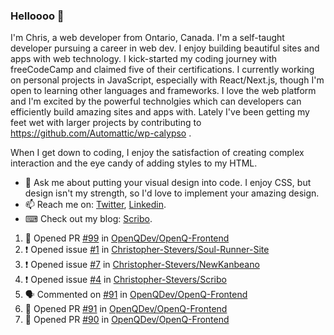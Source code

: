 ### Helloooo 👋

I'm Chris, a web developer from Ontario, Canada. I'm a self-taught developer pursuing a career in web dev. I enjoy building beautiful sites and apps with web technology.
I kick-started my coding journey with freeCodeCamp and claimed five of their certifications.  I currently working on personal projects in JavaScript, especially with React/Next.js, though I'm open to learning other languages and frameworks. I love the web platform and I'm excited by the powerful technolgies which can developers can efficiently build amazing sites and apps with. Lately I've been getting my feet wet with larger projects by contributing to https://github.com/Automattic/wp-calypso .

When I get down to coding, I enjoy the satisfaction of creating complex interaction and the eye candy of adding styles to my HTML. 

- 💬 Ask me about putting your visual design into code. I enjoy CSS, but design isn't my strength, so I'd love to implement your amazing design.
- 📫 Reach me on: [Twitter](https://twitter.com/Christo28120856), [Linkedin](https://www.linkedin.com/in/christopher-stevers-07b9a5204/).
- ⌨ Check out my blog: [Scribo](https://christopherstevers.cf).
<!--
**Christopher-Stevers/Christopher-Stevers** is a ✨ _special_ ✨ repository because its `README.md` (this file) appears on your GitHub profile.

Here are some ideas to get you started:

- 🔭 I’m currently working on ...
- 🌱 I’m currently learning ...
- 👯 I’m looking to collaborate on ...
- 🤔 I’m looking for help with ...
- 😄 Pronouns: ...
- ⚡ Fun fact: ...
-->

<!--START_SECTION:activity-->
1. 💪 Opened PR [#99](https://github.com/OpenQDev/OpenQ-Frontend/pull/99) in [OpenQDev/OpenQ-Frontend](https://github.com/OpenQDev/OpenQ-Frontend)
2. ❗️ Opened issue [#1](https://github.com/Christopher-Stevers/Soul-Runner-Site/issues/1) in [Christopher-Stevers/Soul-Runner-Site](https://github.com/Christopher-Stevers/Soul-Runner-Site)
3. ❗️ Opened issue [#7](https://github.com/Christopher-Stevers/NewKanbeano/issues/7) in [Christopher-Stevers/NewKanbeano](https://github.com/Christopher-Stevers/NewKanbeano)
4. ❗️ Opened issue [#4](https://github.com/Christopher-Stevers/Scribo/issues/4) in [Christopher-Stevers/Scribo](https://github.com/Christopher-Stevers/Scribo)
5. 🗣 Commented on [#91](https://github.com/OpenQDev/OpenQ-Frontend/issues/91) in [OpenQDev/OpenQ-Frontend](https://github.com/OpenQDev/OpenQ-Frontend)
6. 💪 Opened PR [#91](https://github.com/OpenQDev/OpenQ-Frontend/pull/91) in [OpenQDev/OpenQ-Frontend](https://github.com/OpenQDev/OpenQ-Frontend)
7. 💪 Opened PR [#90](https://github.com/OpenQDev/OpenQ-Frontend/pull/90) in [OpenQDev/OpenQ-Frontend](https://github.com/OpenQDev/OpenQ-Frontend)
<!--END_SECTION:activity-->
